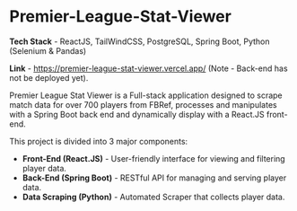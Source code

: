 # Premier-League-Stat-Viewer

**Tech Stack** - ReactJS, TailWindCSS, PostgreSQL, Spring Boot, Python (Selenium & Pandas)

**Link** - https://premier-league-stat-viewer.vercel.app/
(Note - Back-end has not be deployed yet).

Premier League Stat Viewer is a Full-stack application designed to scrape match data for over 700 players from FBRef, processes and manipulates with a Spring Boot back end and dynamically display with a React.JS front-end. 

This project is divided into 3 major components:
- **Front-End (React.JS)** - User-friendly interface for viewing and filtering player data.
- **Back-End (Spring Boot)** - RESTful API for managing and serving player data.
- **Data Scraping (Python)** - Automated Scraper that collects player data.
